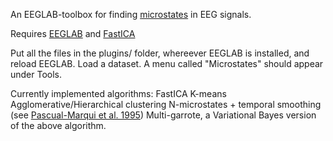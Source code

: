An EEGLAB-toolbox for finding [microstates](http://www.scholarpedia.org/article/EEG_microstates) in EEG signals.

Requires [EEGLAB](http://sccn.ucsd.edu/eeglab/) and [FastICA](http://research.ics.aalto.fi/ica/fastica/)

Put all the files in the plugins/ folder, whereever EEGLAB is installed, and reload EEGLAB. 
Load a dataset.
A menu called "Microstates" should appear under Tools.

Currently implemented algorithms:
FastICA
K-means
Agglomerative/Hierarchical clustering
N-microstates + temporal smoothing (see [Pascual-Marqui et al. 1995](http://www.ncbi.nlm.nih.gov/pubmed/7622149))
Multi-garrote, a Variational Bayes version of the above algorithm.
